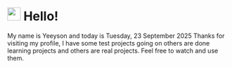  <h1>
    <img src="https://emojis.slackmojis.com/emojis/images/1643510097/45343/hi.gif?1643510097" width="30"/> 
    Hello!
 </h1>
 <p>
    My name is Yeeyson and today is Tuesday, 23 September 2025
    Thanks for visiting my profile, I have some test projects going on others are done learning projects and others are real projects.
    Feel free to watch and use them.
 </p>